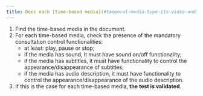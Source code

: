 ```yaml
---
title: Does each [time-based media](#temporal-media-type-its-video-and-synchronize) have, if necessary, the functionalities of [control of its consultation](#controle-de-la-consultation-of-a-temporal-media)?
---
```


1. Find the time-based media in the document.
2. For each time-based media, check the presence of the mandatory consultation control functionalities:
   - at least: play, pause or stop;
   - if the media has sound, it must have sound on/off functionality;
   - if the media has subtitles, it must have functionality to control the appearance/disappearance of subtitles;
   - if the media has audio description, it must have functionality to control the appearance/disappearance of the audio description.
3. If this is the case for each time-based media, **the test is validated**.
